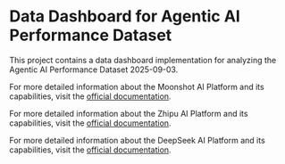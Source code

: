 # Data Dashboard for Agentic AI Performance Dataset

This project contains a data dashboard implementation for analyzing the Agentic AI Performance Dataset 2025-09-03.

For more detailed information about the Moonshot AI Platform and its capabilities, visit the [official documentation](https://platform.moonshot.cn/docs/guide/agent-support).

For more detailed information about the Zhipu AI Platform and its capabilities, visit the [official documentation](https://docs.bigmodel.cn/cn/guide/develop/claude).

For more detailed information about the DeepSeek AI Platform and its capabilities, visit the [official documentation](https://api-docs.deepseek.com/guides/anthropic_api).
